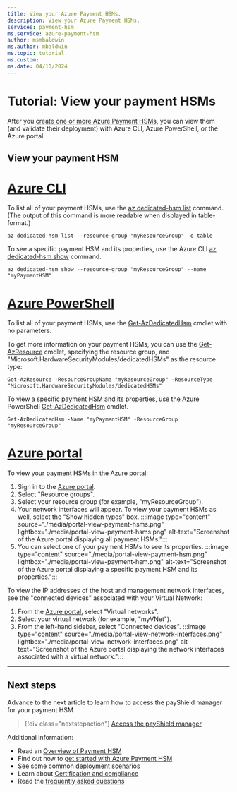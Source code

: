 ```yaml
---
title: View your Azure Payment HSMs.
description: View your Azure Payment HSMs.
services: payment-hsm
ms.service: azure-payment-hsm
author: msmbaldwin
ms.author: mbaldwin
ms.topic: tutorial
ms.custom:
ms.date: 04/10/2024
---
```


# Tutorial: View your payment HSMs

After you [create one or more Azure Payment HSMs](create-payment-hsm.md), you can view them (and validate their deployment) with Azure CLI, Azure PowerShell, or the Azure portal.

## View your payment HSM

# [Azure CLI](#tab/azure-cli)

To list all of your payment HSMs, use the [az dedicated-hsm list](/cli/azure/dedicated-hsm#az-dedicated-hsm-list) command. (The output of this command is more readable when displayed in table-format.)

```azurecli-interactive
az dedicated-hsm list --resource-group "myResourceGroup" -o table
```

To see a specific payment HSM and its properties, use the Azure CLI [az dedicated-hsm show](/cli/azure/dedicated-hsm#az-dedicated-hsm-show) command.

```azurecli-interactive
az dedicated-hsm show --resource-group "myResourceGroup" --name "myPaymentHSM"
```

# [Azure PowerShell](#tab/azure-powershell)

To list all of your payment HSMs, use the [Get-AzDedicatedHsm](/powershell/module/az.dedicatedhsm/get-azdedicatedhsm) cmdlet with no parameters.

To get more information on your payment HSMs, you can use the [Get-AzResource](/powershell/module/az.dedicatedhsm/get-azdedicatedhsm) cmdlet, specifying the resource group, and "Microsoft.HardwareSecurityModules/dedicatedHSMs" as the resource type:

```azurepowershell-interactive
Get-AzResource -ResourceGroupName "myResourceGroup" -ResourceType "Microsoft.HardwareSecurityModules/dedicatedHSMs"
```

To view a specific payment HSM and its properties, use the Azure PowerShell [Get-AzDedicatedHsm](/powershell/module/az.dedicatedhsm/get-azdedicatedhsm) cmdlet.

```azurepowershell-interactive
Get-AzDedicatedHsm -Name "myPaymentHSM" -ResourceGroup "myResourceGroup"
```

# [Azure portal](#tab/azure-portal)

To view your payment HSMs in the Azure portal:

1. Sign in to the [Azure portal](https://portal.azure.com).
1. Select "Resource groups".
1. Select your resource group (for example, "myResourceGroup").
1. Your network interfaces will appear. To view your payment HSMs as well, select the "Show hidden types" box.
    :::image type="content" source="./media/portal-view-payment-hsms.png" lightbox="./media/portal-view-payment-hsms.png" alt-text="Screenshot of the Azure portal displaying all payment HSMs.":::
1. You can select one of your payment HSMs to see its properties.
    :::image type="content" source="./media/portal-view-payment-hsm.png" lightbox="./media/portal-view-payment-hsm.png" alt-text="Screenshot of the Azure portal displaying a specific payment HSM and its properties.":::

To view the IP addresses of the host and management network interfaces, see the "connected devices" associated with your Virtual Network:

1. From the [Azure portal](https://portal.azure.com), select "Virtual networks".
1. Select your virtual network (for example, "myVNet").
1. From the left-hand sidebar, select "Connected devices".
    :::image type="content" source="./media/portal-view-network-interfaces.png" lightbox="./media/portal-view-network-interfaces.png" alt-text="Screenshot of the Azure portal displaying the network interfaces associated with a virtual network.":::

---

## Next steps

Advance to the next article to learn how to access the payShield manager for your payment HSM
> [!div class="nextstepaction"]
> [Access the payShield manager](access-payshield-manager.md)

Additional information:

- Read an [Overview of Payment HSM](overview.md)
- Find out how to [get started with Azure Payment HSM](getting-started.md)
- See some common [deployment scenarios](deployment-scenarios.md)
- Learn about [Certification and compliance](certification-compliance.md)
- Read the [frequently asked questions](faq.yml)
